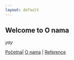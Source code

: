 ```yaml
---
layout: default
---
```


## Welcome to O nama

_yay_

[Početna](./index.md)| [O nama](#) | [Reference](./reference.md)
